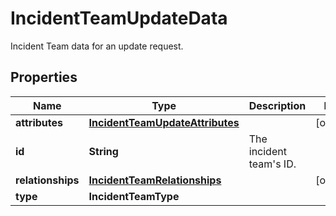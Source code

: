 

# IncidentTeamUpdateData

Incident Team data for an update request.
## Properties

Name | Type | Description | Notes
------------ | ------------- | ------------- | -------------
**attributes** | [**IncidentTeamUpdateAttributes**](IncidentTeamUpdateAttributes.md) |  |  [optional]
**id** | **String** | The incident team&#39;s ID. | 
**relationships** | [**IncidentTeamRelationships**](IncidentTeamRelationships.md) |  |  [optional]
**type** | **IncidentTeamType** |  | 



